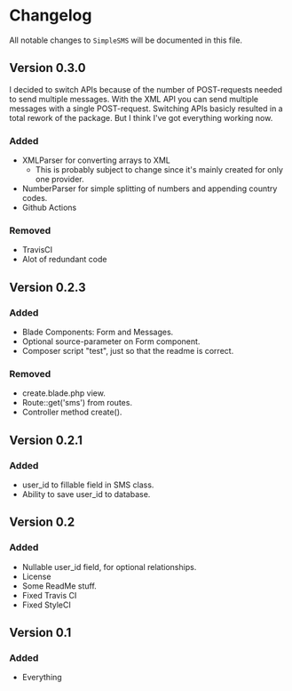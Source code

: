 # Changelog

All notable changes to `SimpleSMS` will be documented in this file.

## Version 0.3.0
I decided to switch APIs because of the number of POST-requests needed to send multiple messages. With the XML API you can send multiple messages with a single POST-request.
Switching APIs basicly resulted in a total rework of the package. But I think I've got everything working now.

### Added
* XMLParser for converting arrays to XML
    - This is probably subject to change since it's mainly created for only one provider.
* NumberParser for simple splitting of numbers and appending country codes.
* Github Actions

### Removed
- TravisCI
- Alot of redundant code

## Version 0.2.3

### Added
- Blade Components: Form and Messages.
- Optional source-parameter on Form component.
- Composer script "test", just so that the readme is correct.

### Removed 
- create.blade.php view.
- Route::get('sms') from routes.
- Controller method create().

## Version 0.2.1

### Added
- user_id to fillable field in SMS class.
- Ability to save user_id to database.

## Version 0.2

### Added
- Nullable user_id field, for optional relationships.
- License
- Some ReadMe stuff.
- Fixed Travis CI
- Fixed StyleCI

## Version 0.1

### Added
- Everything
